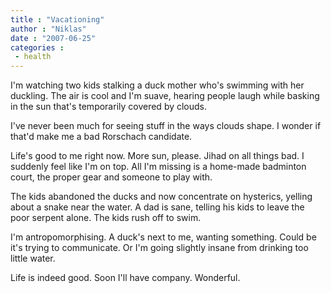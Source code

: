 ```yaml
---
title : "Vacationing"
author : "Niklas"
date : "2007-06-25"
categories : 
 - health
---
```


I'm watching two kids stalking a duck mother who's swimming with her duckling. The air is cool and I'm suave, hearing people laugh while basking in the sun that's temporarily covered by clouds.

I've never been much for seeing stuff in the ways clouds shape. I wonder if that'd make me a bad Rorschach candidate.

Life's good to me right now. More sun, please. Jihad on all things bad. I suddenly feel like I'm on top. All I'm missing is a home-made badminton court, the proper gear and someone to play with.

The kids abandoned the ducks and now concentrate on hysterics, yelling about a snake near the water. A dad is sane, telling his kids to leave the poor serpent alone. The kids rush off to swim.

I'm antropomorphising. A duck's next to me, wanting something. Could be it's trying to communicate. Or I'm going slightly insane from drinking too little water.

Life is indeed good. Soon I'll have company. Wonderful.
